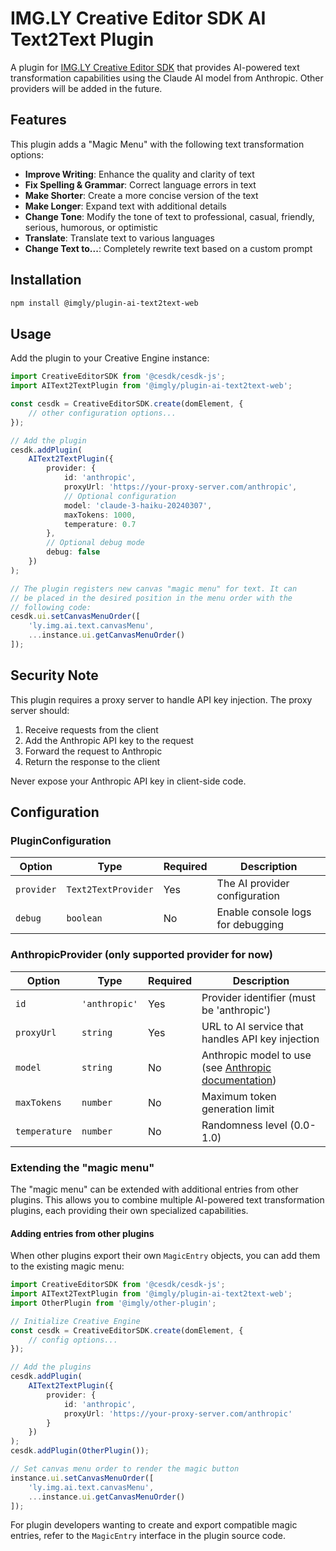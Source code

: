 # IMG.LY Creative Editor SDK AI Text2Text Plugin

A plugin for [IMG.LY Creative Editor SDK](https://img.ly/) that provides AI-powered text transformation capabilities using the Claude AI model from Anthropic. Other providers will be added in the future.

## Features

This plugin adds a "Magic Menu" with the following text transformation options:

-   **Improve Writing**: Enhance the quality and clarity of text
-   **Fix Spelling & Grammar**: Correct language errors in text
-   **Make Shorter**: Create a more concise version of the text
-   **Make Longer**: Expand text with additional details
-   **Change Tone**: Modify the tone of text to professional, casual, friendly, serious, humorous, or optimistic
-   **Translate**: Translate text to various languages
-   **Change Text to...**: Completely rewrite text based on a custom prompt

## Installation

```bash
npm install @imgly/plugin-ai-text2text-web
```

## Usage

Add the plugin to your Creative Engine instance:

```typescript
import CreativeEditorSDK from '@cesdk/cesdk-js';
import AIText2TextPlugin from '@imgly/plugin-ai-text2text-web';

const cesdk = CreativeEditorSDK.create(domElement, {
    // other configuration options...
});

// Add the plugin
cesdk.addPlugin(
    AIText2TextPlugin({
        provider: {
            id: 'anthropic',
            proxyUrl: 'https://your-proxy-server.com/anthropic',
            // Optional configuration
            model: 'claude-3-haiku-20240307',
            maxTokens: 1000,
            temperature: 0.7
        },
        // Optional debug mode
        debug: false
    })
);

// The plugin registers new canvas "magic menu" for text. It can
// be placed in the desired position in the menu order with the
// following code:
cesdk.ui.setCanvasMenuOrder([
    'ly.img.ai.text.canvasMenu',
    ...instance.ui.getCanvasMenuOrder()
]);
```

## Security Note

This plugin requires a proxy server to handle API key injection. The proxy server should:

1. Receive requests from the client
2. Add the Anthropic API key to the request
3. Forward the request to Anthropic
4. Return the response to the client

Never expose your Anthropic API key in client-side code.

## Configuration

### PluginConfiguration

| Option     | Type                | Required | Description                       |
| ---------- | ------------------- | -------- | --------------------------------- |
| `provider` | `Text2TextProvider` | Yes      | The AI provider configuration     |
| `debug`    | `boolean`           | No       | Enable console logs for debugging |

### AnthropicProvider (only supported provider for now)

| Option        | Type          | Required | Description                                                                                                               |
| ------------- | ------------- | -------- | ------------------------------------------------------------------------------------------------------------------------- |
| `id`          | `'anthropic'` | Yes      | Provider identifier (must be 'anthropic')                                                                                 |
| `proxyUrl`    | `string`      | Yes      | URL to AI service that handles API key injection                                                                          |
| `model`       | `string`      | No       | Anthropic model to use (see [Anthropic documentation](https://docs.anthropic.com/en/docs/about-claude/models/all-models)) |
| `maxTokens`   | `number`      | No       | Maximum token generation limit                                                                                            |
| `temperature` | `number`      | No       | Randomness level (0.0-1.0)                                                                                                |

### Extending the "magic menu"

The "magic menu" can be extended with additional entries from other plugins. This allows you to combine multiple AI-powered text transformation plugins, each providing their own specialized capabilities.

#### Adding entries from other plugins

When other plugins export their own `MagicEntry` objects, you can add them to the existing magic menu:

```typescript
import CreativeEditorSDK from '@cesdk/cesdk-js';
import AIText2TextPlugin from '@imgly/plugin-ai-text2text-web';
import OtherPlugin from '@imgly/other-plugin';

// Initialize Creative Engine
const cesdk = CreativeEditorSDK.create(domElement, {
    // config options...
});

// Add the plugins
cesdk.addPlugin(
    AIText2TextPlugin({
        provider: {
            id: 'anthropic',
            proxyUrl: 'https://your-proxy-server.com/anthropic'
        }
    })
);
cesdk.addPlugin(OtherPlugin());

// Set canvas menu order to render the magic button
instance.ui.setCanvasMenuOrder([
    'ly.img.ai.text.canvasMenu',
    ...instance.ui.getCanvasMenuOrder()
]);
```

For plugin developers wanting to create and export compatible magic entries, refer to the `MagicEntry` interface in the plugin source code.
